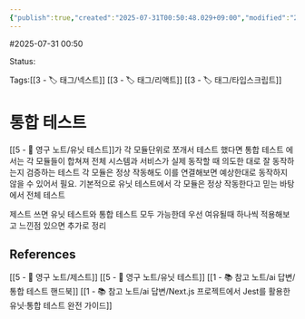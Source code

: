 ```yaml
---
{"publish":true,"created":"2025-07-31T00:50:48.029+09:00","modified":"2025-08-01T00:19:45.521+09:00","cssclasses":""}
---
```


#2025-07-31 00:50

Status: 

Tags:[[3 - 🏷️ 태그/넥스트]] [[3 - 🏷️ 태그/리액트]] [[3 - 🏷️ 태그/타입스크립트]]

# 통합 테스트
[[5 - 💎 영구 노트/유닛 테스트]]가 각 모듈단위로 쪼개서 테스트 했다면 통합 테스트 에서는 각 모듈들이 합쳐져 전체 시스템과 서비스가 실제 동작할 때 의도한 대로 잘 동작하는지 검증하는 테스트
각 모듈은 정상 작동해도 이를 연결해보면 예상한대로 동작하지 않을 수 있어서 필요.
기본적으로 유닛 테스트에서 각 모듈은 정상 작동한다고 믿는 바탕에서 전체 테스트

제스트 쓰면 유닛 테스트와 통합 테스트 모두 가능한데
우선 여유될때 하나씩 적용해보고 느낀점 있으면 추가로 정리


## References
 [[5 - 💎 영구 노트/제스트]]
 [[5 - 💎 영구 노트/유닛 테스트]]
 [[1 - 📚 참고 노트/ai 답변/통합 테스트 핸드북]]
 [[1 - 📚 참고 노트/ai 답변/Next.js 프로젝트에서 Jest를 활용한 유닛·통합 테스트 완전 가이드]]